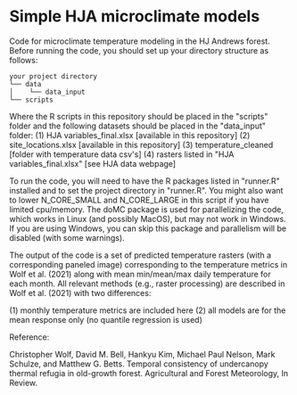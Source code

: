 # Simple HJA microclimate models

Code for microclimate temperature modeling in the HJ Andrews forest. Before running the code, you should set up your directory structure as follows:

```
your project directory
└── data
│    └── data_input
└── scripts
```

Where the R scripts in this repository should be placed in the "scripts" folder and the following datasets should be placed in the "data\_input" folder:
(1) HJA variables\_final.xlsx [available in this repository]
(2) site\_locations.xlsx [available in this repository]
(3) temperature\_cleaned [folder with temperature data csv's]
(4) rasters listed in "HJA variables\_final.xlsx" [see HJA data webpage]

To run the code, you will need to have the R packages listed in "runner.R" installed and to set the project directory in "runner.R". You might also want to lower N\_CORE\_SMALL and N\_CORE\_LARGE in this script if you have limited cpu/memory. The doMC package is used for parallelizing the code, which works in Linux (and possibly MacOS), but may not work in Windows. If you are using Windows, you can skip this package and parallelism will be  disabled (with some warnings).

The output of the code is a set of predicted temperature rasters (with a corresponding paneled image) corresponding to the temperature metrics in Wolf et al. (2021) along with mean min/mean/max daily temperature for each month. All relevant methods (e.g., raster processing) are described in Wolf et al. (2021) with two differences:

(1) monthly temperature metrics are included here
(2) all models are for the mean response only (no quantile regression is used)

Reference:

Christopher Wolf, David M. Bell, Hankyu Kim, Michael Paul Nelson, Mark Schulze, and Matthew G. Betts. Temporal consistency of undercanopy thermal refugia in old-growth forest. Agricultural and Forest Meteorology, In Review.

